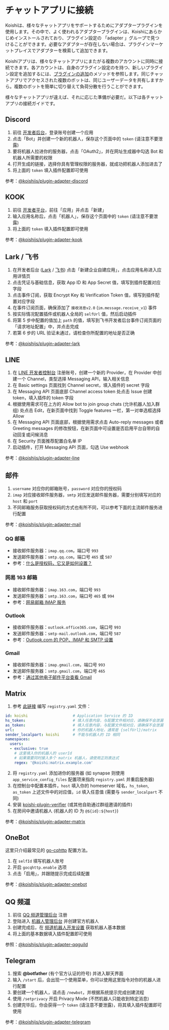 # チャットアプリに接続

Koishiは、様々なチャットアプリをサポートするためにアダプタープラグインを使用します。その中で、よく使われるアダプタープラグインは、Koishiにあらかじめインストールされており、プラグイン設定の 「adapter 」グループで見つけることができます。必要なアダプターが存在しない場合は、プラグインマーケットプレイスでアダプターを検索して追加できます。

Koishiアプリは、様々なチャットアプリにまたがる複数のアカウントに同時に接続できます。各アカウントは、自身のプラグイン設定のを持つ、新しいプラグイン設定を追加するには、[プラグインの追加](./market.md#添加更多插件)のメソッドを参照します。同じチャットアプリでアクセスされた複数のボットは、同じユーザーデータを共有しますから。複数のボットを簡単に切り替えて負荷分散を行うことができます。

様々なチャットアプリが違えば、それに応じた準備が必要だ。以下は各チャットアプリの接続ガイドです。

## Discord

1. 前往 [开发者后台](https://discord.com/developers/applications)，登录账号创建一个应用
2. 点击「Bot」并创建一个新的机器人，保存这个页面中的 `token` (请注意不要泄露)
3. 要将机器人拉进你的服务器，点击「OAuth2」，并在网址生成器中勾选 Bot 和机器人所需要的权限
4. 打开生成的链接，选择你具有管理权限的服务器，就成功把机器人添加进去了
5. 将上面的 `token` 填入插件配置即可使用

参考：[@koishijs/plugin-adapter-discord](../../plugins/adapter/discord.md)

## KOOK

1. 前往 [开发者平台](https://developer.kookapp.cn/)，前往「应用」并点击「新建」
2. 输入应用名称后，点击「机器人」，保存这个页面中的 `token` (请注意不要泄露)
3. 将上面的 `token` 填入插件配置即可使用

参考：[@koishijs/plugin-adapter-kook](../../plugins/adapter/kook.md)

## Lark / 飞书

1. 在开发者后台 ([Lark](https://open.larksuite.com/app/) / [飞书](https://open.feishu.cn/app/)) 点击「新建企业自建应用」，点击应用名称进入应用详情页
2. 点击凭证与基础信息，获取 App ID 和 App Secret 值，填写到插件配置对应字段
3. 点击事件订阅，获取 Encrypt Key 和 Verification Token 值，填写到插件配置对应字段
4. 在事件订阅页面，确保添加了 `接收消息v2.0` (`im.message.receive_v1`) 事件
5. 按实际情况配置插件或机器人全局的 `selfUrl` 值，然后启动插件
6. 将第 5 步中配置的值加上 `path` 的值，填写到飞书开发者后台事件订阅页面的「请求地址配置」中，并点击完成
7. 若第 6 步的 URL 验证未通过，请检查你所配置的地址是否正确

参考：[@koishijs/plugin-adapter-lark](../../plugins/adapter/lark.md)

## LINE

1. 在 [LINE 开发者控制台](https://developers.line.biz/console/) 注册账号，创建一个新的 Provider，在 Provider 中创建一个 Channel，类型选择 Messaging API，输入相关信息
2. 在 Basic settings 页面找到 Channel secret，填入插件的 secret 字段
3. 在 Messaging API 页面底部 Channel access token 处点击 Issue 创建 token，填入插件的 token 字段
4. 根据使用需求可在上方的 Allow bot to join group chats (允许机器人加入群组) 处点击 Edit，在新页面中找到 Toggle features 一栏，第一对单选框选择 Allow
5. 在 Messaging API 页面底部，根据使用需求点击 Auto-reply messages 或者 Greeting messages 的修改按钮，在新页面中可设置是否启用平台自带的自动回复或问候消息
6. 在 Security 页面推荐配置白名单 IP
7. 启动插件，打开 Messaging API 页面，勾选 Use webhook

参考：[@koishijs/plugin-adapter-line](../../plugins/adapter/line.md)

## 邮件

1. `username` 对应你的邮箱账号，`password` 对应你的授权码
2. `imap` 对应接收邮件服务器，`smtp` 对应发送邮件服务器，需要分别填写对应的 `host` 和 `port`
3. 不同邮箱服务获取授权码的方式也有所不同，可以参考下面的主流邮件服务进行配置

参考：[@koishijs/plugin-adapter-mail](../../plugins/adapter/mail.md)

### QQ 邮箱

- 接收邮件服务器：`imap.qq.com`，端口号 `993`
- 发送邮件服务器：`smtp.qq.com`，端口号 `465` 或 `587`
- 参考：[什么是授权码，它又是如何设置？](https://service.mail.qq.com/detail/0/75)

### 网易 163 邮箱

- 接收邮件服务器：`imap.163.com`，端口号 `993`
- 发送邮件服务器：`smtp.163.com`，端口号 `465` 或 `994`
- 参考：[网易邮箱 IMAP 服务](https://mail.163.com/html/110127_imap/index.htm)

### Outlook

- 接收邮件服务器：`outlook.office365.com`，端口号 `993`
- 发送邮件服务器：`smtp-mail.outlook.com`，端口号 `587`
- 参考：[Outlook.com 的 POP、IMAP 和 SMTP 设置](https://support.microsoft.com/zh-cn/office/outlook-com-%E7%9A%84-pop-imap-%E5%92%8C-smtp-%E8%AE%BE%E7%BD%AE-d088b986-291d-42b8-9564-9c414e2aa040)

### Gmail

- 接收邮件服务器：`imap.gmail.com`，端口号 `993`
- 发送邮件服务器：`smtp.gmail.com`，端口号 `465`
- 参考：[通过其他电子邮件平台查看 Gmail](https://support.google.com/mail/answer/7126229?hl=zh-Hans#zippy=%2C%E7%AC%AC-%E6%AD%A5%E6%A3%80%E6%9F%A5-imap-%E6%98%AF%E5%90%A6%E5%B7%B2%E5%90%AF%E7%94%A8%2C%E7%AC%AC-%E6%AD%A5%E5%9C%A8%E7%94%B5%E5%AD%90%E9%82%AE%E4%BB%B6%E5%AE%A2%E6%88%B7%E7%AB%AF%E4%B8%AD%E6%9B%B4%E6%94%B9-smtp-%E5%92%8C%E5%85%B6%E4%BB%96%E8%AE%BE%E7%BD%AE)

## Matrix

1. 参考 [此链接](https://spec.matrix.org/unstable/application-service-api/#registration) 编写 `registry.yaml` 文件：

```yaml
id: koishi                    # Application Service 的 ID
hs_token:                     # 填入任意内容，与配置文件相对应，请确保不会泄漏
as_token:                     # 填入任意内容，与配置文件相对应，请确保不会泄漏
url:                          # 你的机器人地址，通常是 {selfUrl}/matrix
sender_localpart: koishi      # 不能与机器人的 ID 相同
namespaces:
  users:
  - exclusive: true
    # 这里填入你的机器人的 userId
    # 如果需要同时接入多个 matrix 机器人，请使用正则表达式
    regex: '@koishi:matrix.example.com'
```

2. 将 `registry.yaml` 添加进你的服务器 (如 synapse 则使用 `app_service_config_files` 配置项来指向 `registry.yaml` 并重启服务器)
3. 在控制台中配置本插件，`host` 填入你的 homeserver 域名，`hs_token`, `as_token` 上述文件中的对应值，`id` 填入任意值 (需要与 `sender_localpart` 不同)
4. 安装 [koishi-plugin-verifier](https://common.koishi.chat/plugins/verifier.html) (或其他自助通过群组邀请的插件)
5. 在房间中邀请机器人 (机器人的 ID 为 `@${id}:${host}`)

参考：[@koishijs/plugin-adapter-matrix](../../plugins/adapter/matrix.md)

## OneBot

这里只介绍最常见的 [go-cqhttp](https://github.com/Mrs4s/go-cqhttp) 配置方法。

1. 在 `selfId` 填写机器人账号
2. 开启 `gocqhttp.enable` 选项
3. 点击「启用」，并跟随提示完成后续配置

参考：[@koishijs/plugin-adapter-onebot](../../plugins/adapter/onebot.md)

## QQ 频道

1. 前往 [QQ 频道管理后台](https://bot.q.qq.com/open/#/type?appType=2) 注册
2. 登陆进入 [机器人管理后台](https://bot.q.qq.com/open/#/botlogin) 并创建官方机器人
3. 创建完成后，在 [频道机器人开发设置](https://bot.q.qq.com/#/developer/developer-setting) 获取机器人基本数据
4. 将上面的基本数据填入插件配置即可使用

参照：[@koishijs/plugin-adapter-qqguild](../../plugins/adapter/qqguild.md)

## Telegram

1. 搜索 **@botfather** (有个官方认证的符号) 并进入聊天界面
2. 输入 `/start` 后，会出现一个使用菜单，你可以使用这里指令对你的机器人进行配置
3. 要创建一个机器人，请点击 `/newbot`，并根据系统提示完成创建流程
4. 使用 `/setprivacy` 开启 Privacy Mode (不然机器人只能收到特定消息)
5. 创建完毕后，你会获得一个 `token` (请注意不要泄露)，将其填入插件配置即可使用

参考：[@koishijs/plugin-adapter-telegram](../../plugins/adapter/telegram.md)
